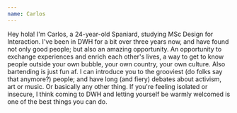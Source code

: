 ```yaml
---
name: Carlos 
---
```


Hey hola! I'm Carlos, a 24-year-old Spaniard, studying MSc Design for Interaction. I've been in DWH for a bit 
over three years now, and have found not only good people; but also an amazing opportunity. An opportunity to 
exchange experiences and enrich each other's lives, a way to get to know people outside your own bubble, your own 
country, your own culture. Also bartending is just fun af. I can introduce you to the grooviest (do folks say that 
anymore?) people; and have long (and fiery) debates about activism, art or music. Or basically any other thing. If 
you're feeling isolated or insecure, I think coming to DWH and letting yourself be warmly welcomed is one of 
the best things you can do.
